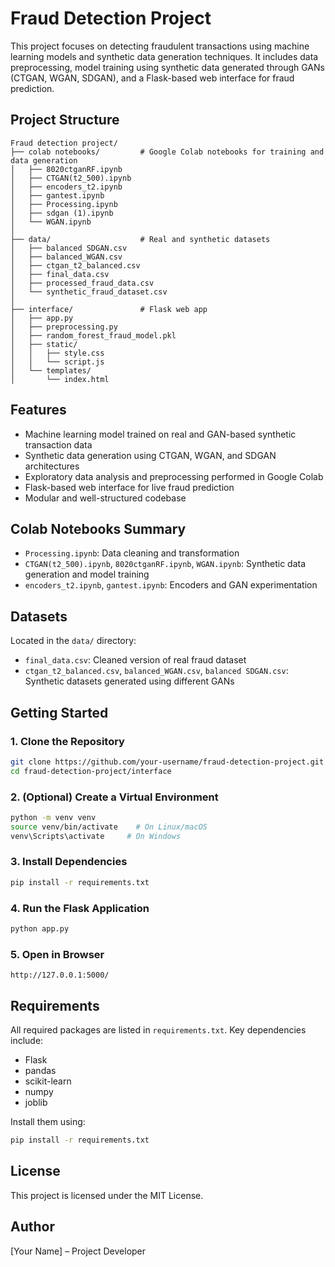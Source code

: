 # Fraud Detection Project

This project focuses on detecting fraudulent transactions using machine learning models and synthetic data generation techniques. It includes data preprocessing, model training using synthetic data generated through GANs (CTGAN, WGAN, SDGAN), and a Flask-based web interface for fraud prediction.

## Project Structure

```
Fraud detection project/
├── colab notebooks/         # Google Colab notebooks for training and data generation
│   ├── 8020ctganRF.ipynb
│   ├── CTGAN(t2_500).ipynb
│   ├── encoders_t2.ipynb
│   ├── gantest.ipynb
│   ├── Processing.ipynb
│   ├── sdgan (1).ipynb
│   └── WGAN.ipynb
│
├── data/                    # Real and synthetic datasets
│   ├── balanced SDGAN.csv
│   ├── balanced_WGAN.csv
│   ├── ctgan_t2_balanced.csv
│   ├── final_data.csv
│   ├── processed_fraud_data.csv
│   └── synthetic_fraud_dataset.csv
│
├── interface/               # Flask web app
│   ├── app.py
│   ├── preprocessing.py
│   ├── random_forest_fraud_model.pkl
│   ├── static/
│   │   ├── style.css
│   │   └── script.js
│   └── templates/
│       └── index.html
```

## Features

- Machine learning model trained on real and GAN-based synthetic transaction data
- Synthetic data generation using CTGAN, WGAN, and SDGAN architectures
- Exploratory data analysis and preprocessing performed in Google Colab
- Flask-based web interface for live fraud prediction
- Modular and well-structured codebase

## Colab Notebooks Summary

- `Processing.ipynb`: Data cleaning and transformation
- `CTGAN(t2_500).ipynb`, `8020ctganRF.ipynb`, `WGAN.ipynb`: Synthetic data generation and model training
- `encoders_t2.ipynb`, `gantest.ipynb`: Encoders and GAN experimentation

## Datasets

Located in the `data/` directory:

- `final_data.csv`: Cleaned version of real fraud dataset
- `ctgan_t2_balanced.csv`, `balanced_WGAN.csv`, `balanced SDGAN.csv`: Synthetic datasets generated using different GANs

## Getting Started

### 1. Clone the Repository

```bash
git clone https://github.com/your-username/fraud-detection-project.git
cd fraud-detection-project/interface
```

### 2. (Optional) Create a Virtual Environment

```bash
python -m venv venv
source venv/bin/activate    # On Linux/macOS
venv\Scripts\activate     # On Windows
```

### 3. Install Dependencies

```bash
pip install -r requirements.txt
```

### 4. Run the Flask Application

```bash
python app.py
```

### 5. Open in Browser

```
http://127.0.0.1:5000/
```

## Requirements

All required packages are listed in `requirements.txt`. Key dependencies include:

- Flask
- pandas
- scikit-learn
- numpy
- joblib

Install them using:

```bash
pip install -r requirements.txt
```

## License

This project is licensed under the MIT License.

## Author

[Your Name] – Project Developer
